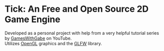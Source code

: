 # Tick: An <b>F</b>ree and <b>O</b>pen <b>S</b>ource 2D Game Engine
Developed as a personal project with help from a very helpful tutorial series by [GamesWithGabe](https://www.youtube.com/channel/UCQP4qSCj1eHMHisDDR4iPzw) on YouTube.
<br>
Utilizes [OpenGL](https://www.opengl.org//) graphics and the [GLFW](https://www.glfw.org/) library.

